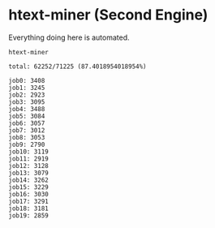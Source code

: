 # htext-miner (Second Engine)

Everything doing here is automated.

```
htext-miner

total: 62252/71225 (87.4018954018954%)

job0: 3408
job1: 3245
job2: 2923
job3: 3095
job4: 3488
job5: 3084
job6: 3057
job7: 3012
job8: 3053
job9: 2790
job10: 3119
job11: 2919
job12: 3128
job13: 3079
job14: 3262
job15: 3229
job16: 3030
job17: 3291
job18: 3181
job19: 2859
```